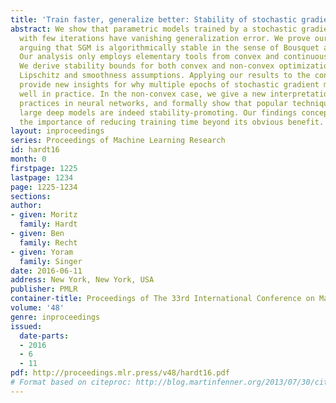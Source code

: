 ```yaml
---
title: 'Train faster, generalize better: Stability of stochastic gradient descent'
abstract: We show that parametric models trained by a stochastic gradient method (SGM)
  with few iterations have vanishing generalization error. We prove our results by
  arguing that SGM is algorithmically stable in the sense of Bousquet and Elisseeff.
  Our analysis only employs elementary tools from convex and continuous optimization.
  We derive stability bounds for both convex and non-convex optimization under standard
  Lipschitz and smoothness assumptions. Applying our results to the convex case, we
  provide new insights for why multiple epochs of stochastic gradient methods generalize
  well in practice. In the non-convex case, we give a new interpretation of common
  practices in neural networks, and formally show that popular techniques for training
  large deep models are indeed stability-promoting. Our findings conceptually underscore
  the importance of reducing training time beyond its obvious benefit.
layout: inproceedings
series: Proceedings of Machine Learning Research
id: hardt16
month: 0
firstpage: 1225
lastpage: 1234
page: 1225-1234
sections: 
author:
- given: Moritz
  family: Hardt
- given: Ben
  family: Recht
- given: Yoram
  family: Singer
date: 2016-06-11
address: New York, New York, USA
publisher: PMLR
container-title: Proceedings of The 33rd International Conference on Machine Learning
volume: '48'
genre: inproceedings
issued:
  date-parts:
  - 2016
  - 6
  - 11
pdf: http://proceedings.mlr.press/v48/hardt16.pdf
# Format based on citeproc: http://blog.martinfenner.org/2013/07/30/citeproc-yaml-for-bibliographies/
---
```

